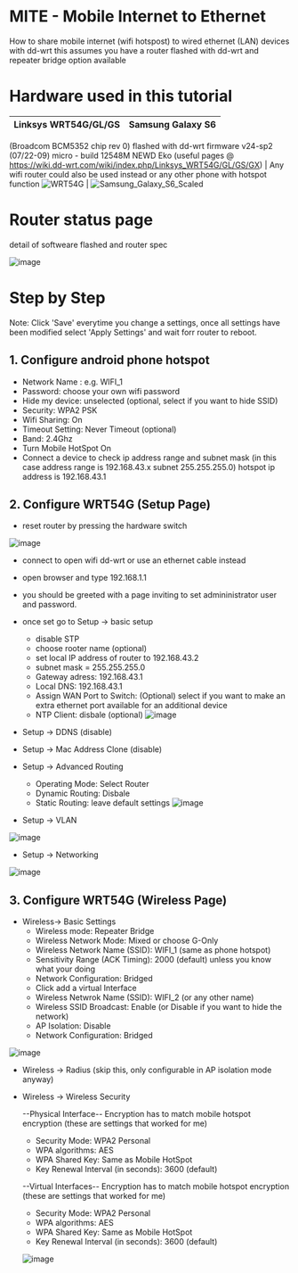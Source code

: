 # MITE - Mobile Internet to Ethernet
How to share mobile internet (wifi hotspost) to wired ethernet (LAN) devices with dd-wrt
this assumes you have a router flashed with dd-wrt and repeater bridge option available

# Hardware used in this tutorial
Linksys WRT54G/GL/GS | Samsung Galaxy S6 
----|-------
(Broadcom BCM5352 chip rev 0) flashed with dd-wrt firmware v24-sp2 (07/22-09) micro - build 12548M NEWD Eko
(useful pages @ https://wiki.dd-wrt.com/wiki/index.php/Linksys_WRT54G/GL/GS/GX) | Any wifi router could also be used instead or any other phone with hotspot function
![WRT54G](https://user-images.githubusercontent.com/67799618/91707965-8351cb00-eb78-11ea-9bcf-6762f3a32230.png) | ![Samsung_Galaxy_S6_Scaled](https://user-images.githubusercontent.com/67799618/91667284-4dbacc80-eafb-11ea-92c1-f597a17c8265.png)

# Router status page
detail of softweare flashed and router spec

![image](https://user-images.githubusercontent.com/67799618/91665740-c87dea80-eaef-11ea-96f2-606682c35c73.png)

# Step by Step
Note: Click 'Save' everytime you change a settings, once all settings have been modified select 'Apply Settings' and wait forr router to reboot.

## 1. Configure android phone hotspot 
  - Network Name : e.g. WIFI_1
  - Password: choose your own wifi password
  - Hide my device: unselected (optional, select if you want to hide SSID)
  - Security: WPA2 PSK
  - Wifi Sharing: On
  - Timeout Setting: Never Timeout (optional)
  - Band: 2.4Ghz
  - Turn Mobile HotSpot On
  - Connect a device to check ip address range and subnet mask
  (in this case address range is 192.168.43.x subnet 255.255.255.0)
  hotspot ip address is 192.168.43.1
  
## 2. Configure WRT54G (Setup Page)
  - reset router by pressing the hardware switch
  
  ![image](https://user-images.githubusercontent.com/67799618/91711337-a8950800-eb7d-11ea-9bd9-6d3493751369.png)
  - connect to open wifi dd-wrt or use an ethernet cable instead
  - open browser and type 192.168.1.1
  - you should be greeted with a page inviting to set admininistrator user and password.
  - once set go to Setup -> basic setup
    - disable STP
    - choose rooter name (optional)
    - set local IP address of router to 192.168.43.2
    - subnet mask = 255.255.255.0
    - Gateway adress: 192.168.43.1
    - Local DNS: 192.168.43.1
    - Assign WAN Port to Switch: (Optional) select if you want to make an extra ethernet port available for an additional device
    - NTP Client: disbale (optional)
    ![image](https://user-images.githubusercontent.com/67799618/91711631-17726100-eb7e-11ea-900e-5d6594bd6df0.png)
     
   - Setup -> DDNS (disable)
   - Setup -> Mac Address Clone (disable)
   - Setup -> Advanced Routing
      - Operating Mode: Select Router
      - Dynamic Routing: Disbale
      - Static Routing: leave default settings
    ![image](https://user-images.githubusercontent.com/67799618/91712110-02e29880-eb7f-11ea-9f57-ecb00fc2936f.png)
  
   - Setup -> VLAN
   
   ![image](https://user-images.githubusercontent.com/67799618/91712664-1fcb9b80-eb80-11ea-98b1-0368ccc45d53.png)
   
   - Setup -> Networking
   
   ![image](https://user-images.githubusercontent.com/67799618/91712716-3b36a680-eb80-11ea-874d-c1ac96c34102.png)

## 3. Configure WRT54G (Wireless Page)
  - Wireless-> Basic Settings
    - Wireless mode: Repeater Bridge
    - Wireless Network Mode: Mixed or choose G-Only
    - Wireless Network Name (SSID): WIFI_1 (same as phone hotspot)
    - Sensitivity Range (ACK Timing): 2000 (default) unless you know what your doing
    - Network Configuration: Bridged
    - Click add a virtual Interface
    - Wireless Netwrok Name (SSID): WIFI_2 (or any other name)
    - Wireless SSID Broadcast: Enable (or Disable if you want to hide the network)
    - AP Isolation: Disable
    - Network Configuration: Bridged
    
   ![image](https://user-images.githubusercontent.com/67799618/91714337-6a9ae280-eb83-11ea-9621-9bba039719c2.png)
  
  - Wireless -> Radius (skip this, only configurable in AP isolation mode anyway)
  - Wireless -> Wireless Security
  
      --Physical Interface-- Encryption has to match mobile hotspot encryption (these are settings that worked for me)
      - Security Mode: WPA2 Personal
      - WPA algorithms: AES
      - WPA Shared Key: Same as Mobile HotSpot
      - Key Renewal Interval (in seconds): 3600 (default)
      
      --Virtual Interfaces-- Encryption has to match mobile hotspot encryption (these are settings that worked for me)
      - Security Mode: WPA2 Personal
      - WPA algorithms: AES
      - WPA Shared Key: Same as Mobile HotSpot
      - Key Renewal Interval (in seconds): 3600 (default)
      
      ![image](https://user-images.githubusercontent.com/67799618/91714546-ea28b180-eb83-11ea-8e78-0d8a09f7864f.png)
